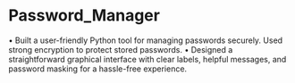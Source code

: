 # Password_Manager
• Built a user-friendly Python tool for managing passwords securely. Used strong encryption to protect stored passwords. 
• Designed a straightforward graphical interface with clear labels, helpful messages, and password masking for a hassle-free experience.
